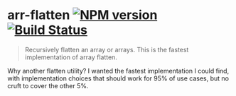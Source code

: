 # arr-flatten [![NPM version](https://badge.fury.io/js/arr-flatten.svg)](http://badge.fury.io/js/arr-flatten)  [![Build Status](https://travis-ci.org/jonschlinkert/arr-flatten.svg)](https://travis-ci.org/jonschlinkert/arr-flatten) 

> Recursively flatten an array or arrays. This is the fastest implementation of array flatten.

Why another flatten utility? I wanted the fastest implementation I could find, with implementation choices that should work for 95% of use cases, but no cruft to cover the other 5%.

